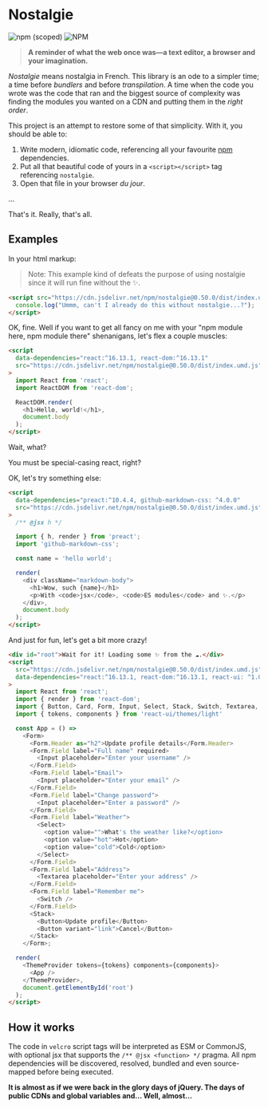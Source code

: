 # Nostalgie

![npm (scoped)](https://img.shields.io/npm/v/nostalgie?style=flat-square)
![NPM](https://img.shields.io/npm/l/nostalgie?style=flat-square)

> **A reminder of what the web once was—a text editor, a browser and your imagination.**

_Nostalgie_ means nostalgia in French. This library is an ode to a simpler time; a time before _bundlers_ and before _transpilation_. A time when the code you wrote was the code that ran and the biggest source of complexity was finding the modules you wanted on a CDN and putting them in the _right order_.

This project is an attempt to restore some of that simplicity. With it, you should be able to:

1. Write modern, idiomatic code, referencing all your favourite [npm](https://npmjs.com) dependencies.
2. Put all that beautiful code of yours in a `<script></script>` tag referencing `nostalgie`.
3. Open that file in your browser _du jour_.

...

That's it. Really, that's all.

## Examples

In your html markup:

> Note: This example kind of defeats the purpose of using nostalgie since it will run fine without the ✨.

```html
<script src="https://cdn.jsdelivr.net/npm/nostalgie@0.50.0/dist/index.umd.js">
  console.log("Ummm, can't I already do this without nostalgie...?");
</script>
```

OK, fine. Well if you want to get all fancy on me with your "npm module here, npm module there" shenanigans, let's flex a couple muscles:

```html
<script
  data-dependencies="react:^16.13.1, react-dom:^16.13.1"
  src="https://cdn.jsdelivr.net/npm/nostalgie@0.50.0/dist/index.umd.js"
>
  import React from 'react';
  import ReactDOM from 'react-dom';

  ReactDOM.render(
    <h1>Hello, world!</h1>,
    document.body
  );
</script>
```

Wait, what?

You must be special-casing react, right?

OK, let's try something else:

```html
<script
  data-dependencies="preact:^10.4.4, github-markdown-css: ^4.0.0"
  src="https://cdn.jsdelivr.net/npm/nostalgie@0.50.0/dist/index.umd.js"
>
  /** @jsx h */

  import { h, render } from 'preact';
  import 'github-markdown-css';

  const name = 'hello world';

  render(
    <div className="markdown-body">
      <h1>Wow, such {name}</h1>
      <p>With <code>jsx</code>, <code>ES modules</code> and ✨.</p>
    </div>,
    document.body
  );
</script>
```

And just for fun, let's get a bit more crazy!

```html
<div id="root">Wait for it! Loading some ✨ from the ☁️.</div>
<script
  src="https://cdn.jsdelivr.net/npm/nostalgie@0.50.0/dist/index.umd.js"
  data-dependencies="react:^16.13.1, react-dom:^16.13.1, react-ui: ^1.0.0-beta.26"
>
  import React from 'react';
  import { render } from 'react-dom';
  import { Button, Card, Form, Input, Select, Stack, Switch, Textarea, ThemeProvider } from 'react-ui';
  import { tokens, components } from 'react-ui/themes/light'

  const App = () =>
    <Form>
      <Form.Header as="h2">Update profile details</Form.Header>
      <Form.Field label="Full name" required>
        <Input placeholder="Enter your username" />
      </Form.Field>
      <Form.Field label="Email">
        <Input placeholder="Enter your email" />
      </Form.Field>
      <Form.Field label="Change password">
        <Input placeholder="Enter a password" />
      </Form.Field>
      <Form.Field label="Weather">
        <Select>
          <option value="">What's the weather like?</option>
          <option value="hot">Hot</option>
          <option value="cold">Cold</option>
        </Select>
      </Form.Field>
      <Form.Field label="Address">
        <Textarea placeholder="Enter your address" />
      </Form.Field>
      <Form.Field label="Remember me">
        <Switch />
      </Form.Field>
      <Stack>
        <Button>Update profile</Button>
        <Button variant="link">Cancel</Button>
      </Stack>
    </Form>;

  render(
    <ThemeProvider tokens={tokens} components={components}>
      <App />
    </ThemeProvider>,
    document.getElementById('root')
  );
</script>
```

## How it works

The code in `velcro` script tags will be interpreted as ESM or CommonJS, with optional jsx that supports the `/** @jsx <function> */` pragma. All npm dependencies will be discovered, resolved, bundled and even source-mapped before being executed.

**It is almost as if we were back in the glory days of jQuery. The days of public CDNs and global variables and... Well, almost...**
